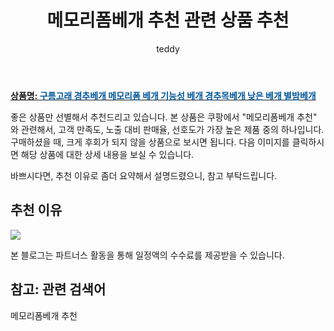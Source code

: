 ﻿---
layout: post
title:  "메모리폼베개 추천 관련 상품 추천"
author: teddy
categories: [ 가구/인테리어 ]
tags: [메모리폼베개 추천]
image: https://static.coupangcdn.com/image/vendor_inventory/9442/5895b230e9677dbc011608f37f89675078adab491fa303405a0277fa6782.jpg 
description: "쿠팡에서 메모리폼베개 추천 관련 상품으로 가장 고객 선호도가 높은 제품 중 하나입니다."
---

<a href="https://link.coupang.com/re/AFFSDP?lptag=AF3256674&pageKey=6162170654&itemId=11966313617&vendorItemId=78786817060&traceid=V0-153-775ab784379c64c2"><b>상품명: <font color='#01579B'>구름고래 경추베개 메모리폼 베개 기능성 베개 경추목베개 낮은 베개 별밤베개</font></b></a>

좋은 상품만 선별해서 추천드리고 있습니다.
본 상품은 쿠팡에서 "메모리폼베개 추천" 와 관련해서, 고객 만족도, 노출 대비 판매율, 선호도가 가장 높은 제품 중의 하나입니다.
구매하셨을 때, 크게 후회가 되지 않을 상품으로 보시면 됩니다. 
다음 이미지를 클릭하시면 해당 상품에 대한 상세 내용을 보실 수 있습니다.

바쁘시다면, 추천 이유로 좀더 요약해서 설명드렸으니, 참고 부탁드립니다.

## 추천 이유 

<a href="https://link.coupang.com/re/AFFSDP?lptag=AF3256674&pageKey=6162170654&itemId=11966313617&vendorItemId=78786817060&traceid=V0-153-775ab784379c64c2"><img src="https://thumbnail7.coupangcdn.com/thumbnails/remote/q89/image/vendor_inventory/fa8c/cda4e437d7b11f1a2418aea5607bbc614dcd62fa43fbe23944b2c3e939ff.jpg"></a> 

본 블로그는 파트너스 활동을 통해 일정액의 수수료를 제공받을 수 있습니다.

## 참고: 관련 검색어    
메모리폼베개 추천